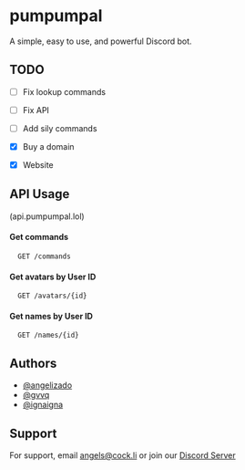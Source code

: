 
# pumpumpal

A simple, easy to use, and powerful Discord bot.




## TODO

- [ ]  Fix lookup commands 
- [ ]  Fix API
- [ ]  Add sily commands
- [x]  Buy a domain
- [x]  Website 


## API Usage

(api.pumpumpal.lol)
#### Get commands

```http
  GET /commands
```

#### Get avatars by User ID

```http
  GET /avatars/{id}
```

#### Get names by User ID

```http
  GET /names/{id}
```


## Authors

- [@angelizado](https://www.github.com/angelizado)
- [@gvvq](https://www.github.com/gvvq)
- [@ignaigna](https://github.com/ignaigna/)


## Support

For support, email angels@cock.li or join our [Discord Server](https://pumpumpal-web.vercel.app/support)

